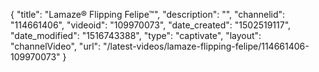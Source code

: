{
    "title": "Lamaze&reg; Flipping Felipe&trade;",
    "description": "",
    "channelid": "114661406",
    "videoid": "109970073",
    "date_created": "1502519117",
    "date_modified": "1516743388",
    "type": "captivate",
    "layout": "channelVideo",
    "url": "\/latest-videos\/lamaze-flipping-felipe\/114661406-109970073"
}
